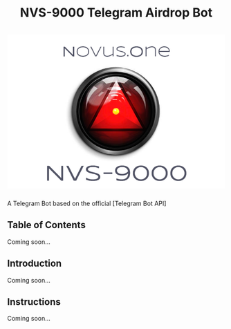 <h1 align="center">
    NVS-9000 Telegram Airdrop Bot<br>
	<br>
    <img src="https://github.com/JasonNeale/nvs-9000/blob/master/assets/images/nvs-9000.png" />
	<br>
</h1>

A Telegram Bot based on the official [Telegram Bot API]


## Table of Contents
Coming soon...

## Introduction
Coming soon...

## Instructions
Coming soon...